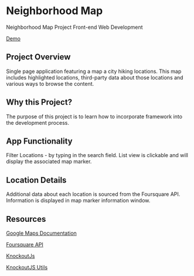 # Neighborhood Map

Neighborhood Map Project Front-end Web Development 

[Demo](https://ajames20.github.io/fend-map/)

## Project Overview
Single page application featuring a map a city hiking locations. This map includes highlighted locations, third-party data about those locations and various ways to browse the content.

## Why this Project?

The purpose of this project is to learn how to incorporate framework into the development process.

## App Functionality

Filter Locations - by typing in the search field. List view is clickable and will display the associated map marker.

## Location Details

Additional data about each location is sourced from the Foursquare API. Information is displayed in map marker information window.

## Resources

[Google Maps Documentation](https://www.aspsnippets.com/Articles/Google-Maps-API-V3-Add-click-event-listener-to-all-multiple-markers.aspx)


[Foursquare API](https://developer.foursquare.com/)

[KnockoutJs](http://knockoutjs.com/)

[KnockoutJS Utils](http://www.knockmeout.net/2011/04/utility-functions-in-knockoutjs.html)
